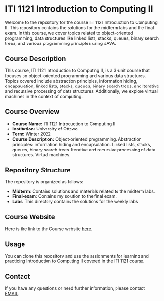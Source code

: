 
# ITI 1121 Introduction to Computing II 

Welcome to the repository for the course ITI 1121 Introduction to Computing II. This repository contains the solutions for the midterm labs and the final exam. In this course, we cover topics related to object-oriented programming, data structures like linked lists, stacks, queues, binary search trees, and various programming principles using JAVA.

## Course Description

This course, ITI 1121 Introduction to Computing II, is a 3-unit course that focuses on object-oriented programming and various data structures. Topics covered include abstraction principles, information hiding, encapsulation, linked lists, stacks, queues, binary search trees, and iterative and recursive processing of data structures. Additionally, we explore virtual machines in the context of computing.

## Course Overview

- **Course Name:** ITI 1121 Introduction to Computing II 
- **Institution:** University of Ottawa
- **Term:** Winter 2022
- **Course Description:** Object-oriented programming. Abstraction principles: information hiding and encapsulation. Linked lists, stacks, queues, binary search trees. Iterative and recursive processing of data structures. Virtual machines.
  
## Repository Structure

The repository is organized as follows:

- **Midterm**: Contains solutions and materials related to the midterm labs.
- **Final-exam**: Contains my solution to the final exam.
- **Labs**: This directory contains the solutions for the weekly labs

## Course Website

Here is the link to the Course website [here](https://www.site.uottawa.ca/~gvj/Courses/ITI1121/lectures/index.html).

## Usage

You can clone this repository and use the assignments for learning and practicing Introduction to Computing II covered in the ITI 1121 course.

## Contact

If you have any questions or need further information, please contact [EMAIL](mailto:rmath049@uottawa.ca).
